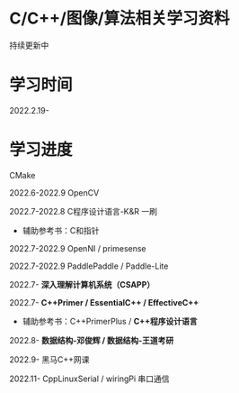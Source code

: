 # C/C++/图像/算法相关学习资料
持续更新中

# 学习时间
2022.2.19-

# 学习进度

CMake

2022.6-2022.9 OpenCV

2022.7-2022.8 C程序设计语言-K&R 一刷
* 辅助参考书：C和指针

2022.7-2022.9 OpenNI / primesense

2022.7-2022.9 PaddlePaddle / Paddle-Lite

2022.7- **深入理解计算机系统（CSAPP）**

2022.7- **C++Primer / EssentialC++ / EffectiveC++**
* 辅助参考书：C++PrimerPlus / **C++程序设计语言**

2022.8- **数据结构-邓俊辉 / 数据结构-王道考研**

2022.9- 黑马C++网课

2022.11- CppLinuxSerial / wiringPi 串口通信

